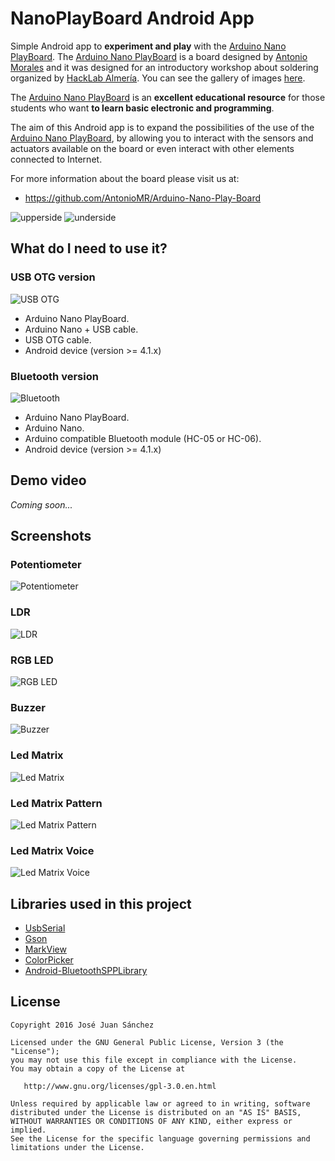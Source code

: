 # NanoPlayBoard Android App

Simple Android app to **experiment and play** with the [Arduino Nano PlayBoard][1]. The [Arduino Nano PlayBoard][1] is a board designed by [Antonio Morales][2] and it was designed for an introductory workshop about soldering organized by [HackLab Almería][3]. You can see the gallery of images [here][4].

The [Arduino Nano PlayBoard][1] is an **excellent educational resource** for those students who want **to learn basic electronic and programming**. 

The aim of this Android app is to expand the possibilities of the use of the [Arduino Nano PlayBoard][1], by allowing you to interact with the sensors and actuators available on the board or even interact with other elements connected to Internet.

For more information about the board please visit us at:  

* https://github.com/AntonioMR/Arduino-Nano-Play-Board

![upperside][5]
![underside][6]

## What do I need to use it?

### USB OTG version
![USB OTG][usb_otg_version]

* Arduino Nano PlayBoard.
* Arduino Nano + USB cable.
* USB OTG cable.
* Android device (version >= 4.1.x)

### Bluetooth version
![Bluetooth][bluetooth_version]

* Arduino Nano PlayBoard.
* Arduino Nano.
* Arduino compatible Bluetooth module (HC-05 or HC-06).
* Android device (version >= 4.1.x)

## Demo video

*Coming soon...*

## Screenshots

### Potentiometer
![Potentiometer][7]

### LDR
![LDR][8]

### RGB LED
![RGB LED][9]

### Buzzer
![Buzzer][10]

### Led Matrix
![Led Matrix][11]

### Led Matrix Pattern
![Led Matrix Pattern][12]

### Led Matrix Voice
![Led Matrix Voice][13]

## Libraries used in this project

* [UsbSerial][14]
* [Gson][15]
* [MarkView][16]
* [ColorPicker][17]
* [Android-BluetoothSPPLibrary][18]

## License

```
Copyright 2016 José Juan Sánchez

Licensed under the GNU General Public License, Version 3 (the "License");
you may not use this file except in compliance with the License.
You may obtain a copy of the License at

   http://www.gnu.org/licenses/gpl-3.0.en.html

Unless required by applicable law or agreed to in writing, software
distributed under the License is distributed on an "AS IS" BASIS,
WITHOUT WARRANTIES OR CONDITIONS OF ANY KIND, either express or implied.
See the License for the specific language governing permissions and
limitations under the License.
```

[1]: https://github.com/AntonioMR/Arduino-Nano-Play-Board
[2]: http://twitter.com/antonio1010mr
[3]: http://hacklabalmeria.net
[4]: https://goo.gl/photos/VKdNkxRcpEW4yBa47
[5]: https://github.com/josejuansanchez/NanoPlayBoard/blob/master/NanoPlayBoard/extras/upperside.png
[6]: https://github.com/josejuansanchez/NanoPlayBoard/blob/master/NanoPlayBoard/extras/underside.png
[7]: https://github.com/josejuansanchez/NanoPlayBoard-AndroidApp/blob/master/screenshots/potentiometer.png
[8]: https://github.com/josejuansanchez/NanoPlayBoard-AndroidApp/blob/master/screenshots/ldr.png
[9]: https://github.com/josejuansanchez/NanoPlayBoard-AndroidApp/blob/master/screenshots/rgb_led.png
[10]: https://github.com/josejuansanchez/NanoPlayBoard-AndroidApp/blob/master/screenshots/buzzer.png
[11]: https://github.com/josejuansanchez/NanoPlayBoard-AndroidApp/blob/master/screenshots/ledmatrix.png
[12]: https://github.com/josejuansanchez/NanoPlayBoard-AndroidApp/blob/master/screenshots/ledmatrix_pattern.png
[13]: https://github.com/josejuansanchez/NanoPlayBoard-AndroidApp/blob/master/screenshots/ledmatrix_voice.png
[14]: https://github.com/felHR85/UsbSerial
[15]: https://github.com/google/gson
[16]: https://github.com/xiprox/MarkView
[17]: https://github.com/christophesmet/colorpicker
[18]: https://github.com/akexorcist/Android-BluetoothSPPLibrary

[usb_otg_version]: https://github.com/josejuansanchez/NanoPlayBoard-AndroidApp/blob/master/extras/_items.jpg
[bluetooth_version]: https://github.com/josejuansanchez/NanoPlayBoard-AndroidApp/blob/master/extras/bluetooth_beach.jpg

